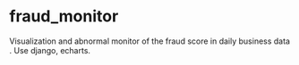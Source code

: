 # fraud_monitor
Visualization and abnormal monitor of the fraud score in daily business  data . Use django, echarts.
